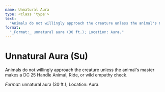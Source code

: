 ```yaml
---
name: Unnatural Aura
type: <class 'type'>
text:
  "Animals do not willingly approach the creature unless the animal's master makes a DC 25 Handle Animal, Ride, or wild empathy check."
format:
  "_Format:_ unnatural aura (30 ft.); Location: Aura."
---
```

 
# Unnatural Aura (Su)
Animals do not willingly approach the creature unless the animal's master makes a DC 25 Handle Animal, Ride, or wild empathy check.

_Format:_ unnatural aura (30 ft.); Location: Aura.